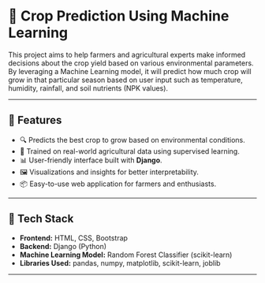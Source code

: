 # 🌾 Crop Prediction Using Machine Learning

This project aims to help farmers and agricultural experts make informed decisions about the crop yield based on various environmental parameters. By leveraging a Machine Learning model, it will predict how much crop will grow in that particular season based on user input such as temperature, humidity, rainfall, and soil nutrients (NPK values).

---

## 📌 Features

- 🔍 Predicts the best crop to grow based on environmental conditions.
- 🧠 Trained on real-world agricultural data using supervised learning.
- 📊 User-friendly interface built with **Django**.
- 🖼️ Visualizations and insights for better interpretability.
- 📦 Easy-to-use web application for farmers and enthusiasts.

---

## 🧪 Tech Stack

- **Frontend:** HTML, CSS, Bootstrap
- **Backend:** Django (Python)
- **Machine Learning Model:** Random Forest Classifier (scikit-learn)
- **Libraries Used:** pandas, numpy, matplotlib, scikit-learn, joblib

---

